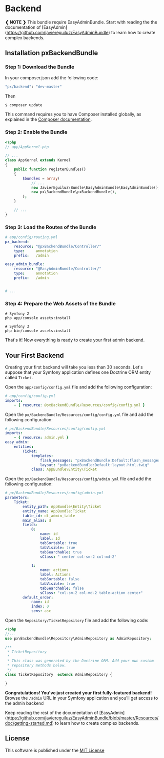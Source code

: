 # Backend
**❮ NOTE ❯** This bundle require EasyAdminBundle.
Start with reading the the documentation of [EasyAdmin] (https://github.com/javiereguiluz/EasyAdminBundle) to learn how to create complex backends.


Installation pxBackendBundle
------------

### Step 1: Download the Bundle

In your composer.json add the following code:

```bash
"px/backend": "dev-master"
```
Then
 
```bash
$ composer update
```

This command requires you to have Composer installed globally, as explained
in the [Composer documentation](https://getcomposer.org/doc/00-intro.md).

### Step 2: Enable the Bundle

```php
<?php
// app/AppKernel.php

// ...
class AppKernel extends Kernel
{
    public function registerBundles()
    {
        $bundles = array(
            // ...
            new JavierEguiluz\Bundle\EasyAdminBundle\EasyAdminBundle(),
            new px\BackendBundle\pxBackendBundle(),
        );
    }

    // ...
}
```

### Step 3: Load the Routes of the Bundle

```yaml
# app/config/routing.yml
px_backend:
    resource: "@pxBackendBundle/Controller/"
    type:     annotation
    prefix:   /admin

easy_admin_bundle:
    resource: "@EasyAdminBundle/Controller/"
    type:     annotation
    prefix:   /admin


# ...
```

### Step 4: Prepare the Web Assets of the Bundle

```cli
# Symfony 2
php app/console assets:install 

# Symfony 3
php bin/console assets:install
```

That's it! Now everything is ready to create your first admin backend.

Your First Backend
------------------

Creating your first backend will take you less than 30 seconds. Let's suppose
that your Symfony application defines one Doctrine ORM entity called
`Ticket`.

Open the `app/config/config.yml` file and add the following configuration:

```yaml
# app/config/config.yml
imports:
    - { resource: @pxBackendBundle/Resources/config/config.yml }
```

Open the `px/BackendBundle/Resources/config/config.yml` file and add the following configuration:

```yaml
# px/BackendBundle/Resources/config/config.yml
imports:
    - { resource: admin.yml }
easy_admin:
    entities:
        Ticket:
            templates:
                flash_messages: "pxBackendBundle:Default:flash_messages.html.twig"
                layout: "pxBackendBundle:Default:layout.html.twig"
            class: AppBundle\Entity\Ticket
```

Open the `px/BackendBundle/Resources/config/admin.yml` file and add the following configuration:

```yaml
# px/BackendBundle/Resources/config/admin.yml
parameters:
    Ticket:
        entity_path: AppBundle\Entity\Ticket
        entity_name: AppBundle:Ticket
        table_id: dt_admin_table
        main_alias: d
        fields:
            0:
                name: id
                label: Id
                tabSortable: true
                tabVisible: true
                tabSearchable: true
                sClass: " center col-sm-2 col-md-2"

            1:
                name: actions
                label: Actions
                tabSortable: false
                tabVisible: true
                tabSearchable: false
                sClass: "col-sm-2 col-md-2 table-action center"
        default_order: 
            name: id
            index: 0
            sens: asc
```

Open the `Repository/TicketRepository` file and add the following code:

```php
<?php
//...
use px\BackendBundle\Repository\AdminRepository as AdminRepository;

/**
 * TicketRepository
 *
 * This class was generated by the Doctrine ORM. Add your own custom
 * repository methods below.
 */
class TicketRepository  extends AdminRepository {

}
```
**Congratulations! You've just created your first fully-featured backend!**
Browse the `/admin` URL in your Symfony application and you'll get access to
the admin backend

Keep reading the rest of the documentation of [EasyAdmin] (https://github.com/javiereguiluz/EasyAdminBundle/blob/master/Resources/doc/getting-started.md) to learn how to create complex backends.

License
-------

This software is published under the [MIT License](LICENSE.md)

